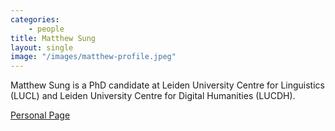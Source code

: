 ```yaml
---
categories: 
    - people
title: Matthew Sung
layout: single
image: "/images/matthew-profile.jpeg"
---
```


Matthew Sung is a PhD candidate at Leiden University Centre for Linguistics (LUCL) and Leiden University Centre for Digital Humanities (LUCDH).

[Personal Page](https://www.universiteitleiden.nl/en/staffmembers/matthew-sung)